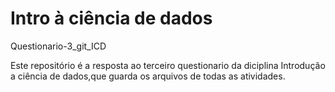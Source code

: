 # Intro à ciência de dados
Questionario-3_git_ICD

Este repositório é a resposta ao terceiro questionario da diciplina Introdução a ciência de dados,que guarda os arquivos de todas as atividades.
